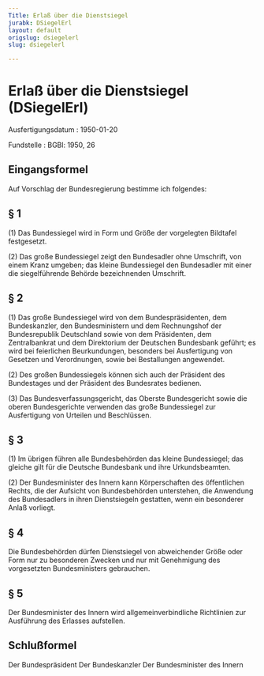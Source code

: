 ```yaml
---
Title: Erlaß über die Dienstsiegel
jurabk: DSiegelErl
layout: default
origslug: dsiegelerl
slug: dsiegelerl

---
```


# Erlaß über die Dienstsiegel (DSiegelErl)

Ausfertigungsdatum
:   1950-01-20

Fundstelle
:   BGBl: 1950, 26

## Eingangsformel

Auf Vorschlag der Bundesregierung bestimme ich folgendes:

## § 1

(1) Das Bundessiegel wird in Form und Größe der vorgelegten Bildtafel
festgesetzt.

(2) Das große Bundessiegel zeigt den Bundesadler ohne Umschrift, von
einem Kranz umgeben; das kleine Bundessiegel den Bundesadler mit einer
die siegelführende Behörde bezeichnenden Umschrift.

## § 2

(1) Das große Bundessiegel wird von dem Bundespräsidenten, dem
Bundeskanzler, den Bundesministern und dem Rechnungshof der
Bundesrepublik Deutschland sowie von dem Präsidenten, dem
Zentralbankrat und dem Direktorium der Deutschen Bundesbank geführt;
es wird bei feierlichen Beurkundungen, besonders bei Ausfertigung von
Gesetzen und Verordnungen, sowie bei Bestallungen angewendet.

(2) Des großen Bundessiegels können sich auch der Präsident des
Bundestages und der Präsident des Bundesrates bedienen.

(3) Das Bundesverfassungsgericht, das Oberste Bundesgericht sowie die
oberen Bundesgerichte verwenden das große Bundessiegel zur
Ausfertigung von Urteilen und Beschlüssen.

## § 3

(1) Im übrigen führen alle Bundesbehörden das kleine Bundessiegel; das
gleiche gilt für die Deutsche Bundesbank und ihre Urkundsbeamten.

(2) Der Bundesminister des Innern kann Körperschaften des öffentlichen
Rechts, die der Aufsicht von Bundesbehörden unterstehen, die Anwendung
des Bundesadlers in ihren Dienstsiegeln gestatten, wenn ein besonderer
Anlaß vorliegt.

## § 4

Die Bundesbehörden dürfen Dienstsiegel von abweichender Größe oder
Form nur zu besonderen Zwecken und nur mit Genehmigung des
vorgesetzten Bundesministers gebrauchen.

## § 5

Der Bundesminister des Innern wird allgemeinverbindliche Richtlinien
zur Ausführung des Erlasses aufstellen.

## Schlußformel

Der Bundespräsident
Der Bundeskanzler
Der Bundesminister des Innern

